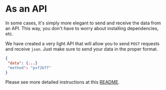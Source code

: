 # As an API

In some cases, it's simply more elegant to send and receive the data from an API. This way, you don't have to worry about installing dependencies, etc.

We have created a very light API that will allow you to send `POST` requests and receive `json`. Just make sure to send your data in the proper format.
```JSON
{
 "data": {...}
 "method": "pxf2bff"
}
```

Please see more detailed instructions at this [README](https://github.com/mrueda/Convert-Pheno/tree/main/api).
